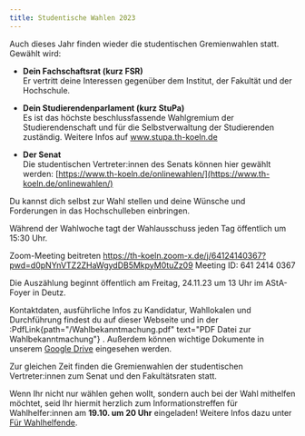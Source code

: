 ```yaml
---
title: Studentische Wahlen 2023
---
```


<!-- **!! DU BIST GEFRAGT !!** -->

Auch dieses Jahr finden wieder die studentischen Gremienwahlen statt. Gewählt wird:

- **Dein Fachschaftsrat (kurz FSR)**  
  Er vertritt deine Interessen gegenüber dem Institut, der Fakultät und der Hochschule.

- **Dein Studierendenparlament (kurz StuPa)**  
  Es ist das höchste beschlussfassende Wahlgremium der Studierendenschaft und für die Selbstverwaltung der Studierenden zuständig.
  Weitere Infos auf www.stupa.th-koeln.de

- **Der Senat**  
  Die studentischen Vertreter:innen des Senats können hier gewählt werden: [https://www.th-koeln.de/onlinewahlen/](https://www.th-koeln.de/onlinewahlen/)

Du kannst dich selbst zur Wahl stellen und deine Wünsche und Forderungen in das Hochschulleben einbringen.

<!--Du kannst einem der Wahllokale in der Woche vom **10.10.2022 – 14.10.2022** einen Besuch abstatten und wählst deine:n Kandidierende:n für FSR und StuPa.-->

Während der Wahlwoche tagt der Wahlausschuss jeden Tag öffentlich um 15:30 Uhr.

Zoom-Meeting beitreten
https://th-koeln.zoom-x.de/j/64124140367?pwd=d0pNYnVTZ2ZHaWgydDB5MkpyM0tuZz09
Meeting ID: 641 2414 0367

Die Auszählung beginnt öffentlich am Freitag, 24.11.23 um 13 Uhr im AStA-Foyer in Deutz.

Kontaktdaten, ausführliche Infos zu Kandidatur, Wahllokalen und Durchführung findest du auf dieser Webseite und in der :PdfLink{path="/Wahlbekanntmachung.pdf" text="PDF Datei zur Wahlbekanntmachung"} .
Außerdem können wichtige Dokumente in unserem [Google Drive](https://drive.google.com/drive/folders/1tRwNQmdivWcFby61kiWyUoY8oarHVpbN?usp=sharing) eingesehen werden.

Zur gleichen Zeit finden die Gremienwahlen der studentischen Vertreter:innen zum Senat und den Fakultätsraten statt.

Wenn Ihr nicht nur wählen gehen wollt, sondern auch bei der Wahl mithelfen möchtet, seid Ihr hiermit herzlich zum Informationstreffen für Wahlhelfer:innen am **19.10. um 20 Uhr** eingeladen! Weitere Infos dazu unter [Für Wahlhelfende](/fuer-wahlhelfende).

<!--**Hinweis**:
In den Fakultäten 01, 02, 03, 04, 07, 09 und 11 wird keine Wahl zum jeweiligen **Fakultätsrat** stattfinden, da die Zahl der Bewerberinnen und Bewerber die Zahl der zu besetzenden Sitze nicht übersteigt.
In der Fakultät 10 wird keine Wahl für die Vertreter:innen der Studierenden im Fakultätsrat stattfinden, da trotz Nachfrist keine Wahlvorschläge eingegangen sind.
In der Fakultät 12 besteht noch kein Fakultätsrat.
Die Wahlvorschläge könnt ihr der Wahlbekanntmachung entnehmen.

Weitere Informationen dazu hier:
www.th-koeln.de/hochschule/gremienwahlen-an-der-th-koeln_56546.php-->

<!--**Update**

Vielen Dank für das große Interesse an der Mithilfe bei der Wahl! Wir haben bereits genug Bewerbungen für Wahlhelfer:innen erhalten und es werden keine weiteren mehr gesucht. -->

<!--Die Auslosung der Listenreihenfolge findet am **17.09.2022 um 14:00** via Zoom statt.

Zoom-Link:
https://us05web.zoom.us/j/87861261263?pwd=KzduQkc3OU5YNGJsOXBDVmovVXRpZz09

Meeting-ID: 878 6126 1263
Kenncode: WASLST-->

<!--_Amtliche Wahlergebnisse werden unter [Wahlergebnisse](/wahlergebnisse) spätestens ab dem 18. Oktober 2022 zu finden sein._-->
